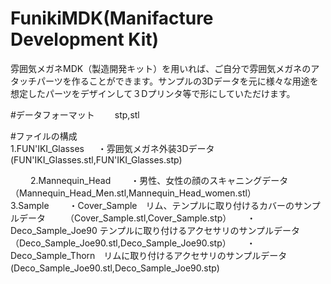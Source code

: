# FunikiMDK(Manifacture Development Kit)

雰囲気メガネMDK（製造開発キット）を用いれば、ご自分で雰囲気メガネのアタッチパーツを作ることができます。サンプルの3Dデータを元に様々な用途を想定したパーツをデザインして３Dプリンタ等で形にしていただけます。

#データフォーマット　　
stp,stl　　

#ファイルの構成  
1.FUN'IKI_Glasses  　
・雰囲気メガネ外装3Dデータ  
 (FUN'IKI_Glasses.stl,FUN'IKI_Glasses.stp)  
   
 　　
2.Mannequin_Head　　
・男性、女性の顔のスキャニングデータ（Mannequin_Head_Men.stl,Mannequin_Head_women.stl）　　
　　
3.Sample　　
・Cover_Sample　リム、テンプルに取り付けるカバーのサンプルデータ　　
（Cover_Sample.stl,Cover_Sample.stp）　　
・Deco_Sample_Joe90 テンプルに取り付けるアクセサリのサンプルデータ　　
（Deco_Sample_Joe90.stl,Deco_Sample_Joe90.stp）　　
・Deco_Sample_Thorn　リムに取り付けるアクセサリのサンプルデータ　　
 (Deco_Sample_Joe90.stl,Deco_Sample_Joe90.stp)　　
 
 


